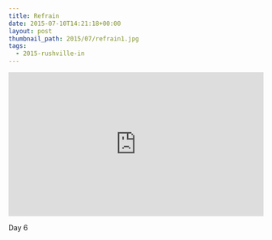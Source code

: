 ```yaml
---
title: Refrain
date: 2015-07-10T14:21:18+00:00
layout: post
thumbnail_path: 2015/07/refrain1.jpg
tags:
  - 2015-rushville-in
---
```

<style>.embed-container { position: relative; padding-bottom: 56.25%; height: 0; overflow: hidden; max-width: 100%; } .embed-container iframe, .embed-container object, .embed-container embed { position: absolute; top: 0; left: 0; width: 100%; height: 100%; }</style><div class='embed-container'><iframe src="https://www.youtube.com/embed/HC__u3Io9Nc/" frameborder="0" allowfullscreen></iframe></div>
Day 6
